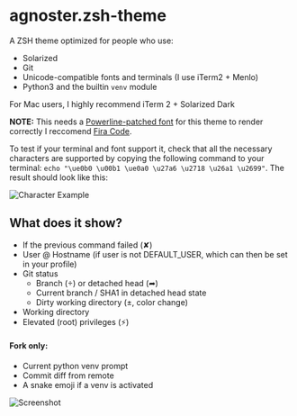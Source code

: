 # agnoster.zsh-theme

A ZSH theme optimized for people who use:

- Solarized
- Git
- Unicode-compatible fonts and terminals (I use iTerm2 + Menlo)
- Python3 and the builtin `venv` module

For Mac users, I highly recommend iTerm 2 + Solarized Dark

**NOTE:** This needs a [Powerline-patched font](https://github.com/Lokaltog/powerline-fonts) for this theme to render correctly I reccomend [Fira Code](https://github.com/tonsky/FiraCode).

To test if your terminal and font support it, check that all the necessary characters are supported by copying the following command to your terminal: `echo "\ue0b0 \u00b1 \ue0a0 \u27a6 \u2718 \u26a1 \u2699"`. The result should look like this:

![Character Example](https://gist.githubusercontent.com/agnoster/3712874/raw/characters.png)

## What does it show?

- If the previous command failed (✘)
- User @ Hostname (if user is not DEFAULT_USER, which can then be set in your profile)
- Git status
  - Branch () or detached head (➦)
  - Current branch / SHA1 in detached head state
  - Dirty working directory (±, color change)
- Working directory
- Elevated (root) privileges (⚡)
#### Fork only:
- Current python venv prompt
- Commit diff from remote
- A snake emoji if a venv is activated

![Screenshot](https://gist.githubusercontent.com/agnoster/3712874/raw/screenshot.png)

